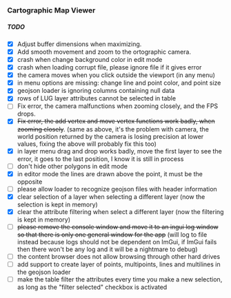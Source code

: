 ### Cartographic Map Viewer

##### TODO

- [x] Adjust buffer dimensions when maximizing.
- [x] Add smooth movement and zoom to the ortographic camera.
- [x] crash when change background color in edit mode
- [x] crash when loading corrupt file, please ignore file if it gives error
- [x] the camera moves when you click outside the viewport (in any menu)
- [x] in menu options are missing: change line and point color, and point size
- [x] geojson loader is ignoring columns containing null data
- [x] rows of LUG layer attributes cannot be selected in table
- [ ] Fix error, the camera malfunctions when zooming closely, and the FPS drops.
- [x] <s>Fix error, the add vertex and move vertex functions work badly, when zooming closely</s>. (same as above, it's the problem with camera, the world position returned by the camera is losing precision at lower values, fixing the above will probably fix this too)
- [x] in layer menu drag and drop works badly, move the first layer to see the error, it goes to the last position, I know it is still in process
- [ ] don't hide other polygons in edit mode
- [x] in editor mode the lines are drawn above the point, it must be the opposite
- [ ] please allow loader to recognize geojson files with header information
- [x] clear selection of a layer when selecting a different layer (now the selection is kept in memory)
- [x] clear the attribute filtering when select a different layer (now the filtering is kept in memory)
- [ ] <s>please remove the console window and move it to an ingui log window so that there is only one general window for the app</s> (will log to file instead because logs should not be dependent on ImGui, if ImGui fails then there won't be any log and it will be a nightmare to debug)
- [ ] the content browser does not allow browsing through other hard drives
- [ ] add support to create layer of points, multipoints, lines and multilines in the geojson loader
- [ ] make the table filter the attributes every time you make a new selection, as long as the "filter selected" checkbox is activated
